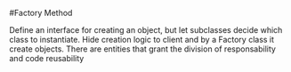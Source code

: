 #Factory Method

Define an interface for creating an object, but let subclasses decide which class to instantiate.
Hide creation logic to client and by a Factory class it create objects.
There are entities that grant the division of responsability and code reusability  
